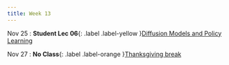 ```yaml
---
title: Week 13
---
```


Nov 25
: **Student Lec 06**{: .label .label-yellow }[Diffusion Models and Policy Learning](rpm-lab/CSCI5980-F24-DeepRob/slides/G8_Student_Lecture_06.pdf)


Nov 27
: **No Class**{: .label .label-orange }[Thanksgiving break]()